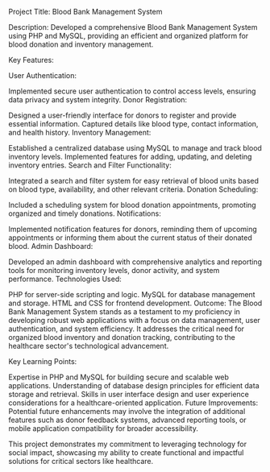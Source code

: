 Project Title: Blood Bank Management System

Description:
Developed a comprehensive Blood Bank Management System using PHP and MySQL, providing an efficient and organized platform for blood donation and inventory management.

Key Features:

User Authentication:

Implemented secure user authentication to control access levels, ensuring data privacy and system integrity.
Donor Registration:

Designed a user-friendly interface for donors to register and provide essential information.
Captured details like blood type, contact information, and health history.
Inventory Management:

Established a centralized database using MySQL to manage and track blood inventory levels.
Implemented features for adding, updating, and deleting inventory entries.
Search and Filter Functionality:

Integrated a search and filter system for easy retrieval of blood units based on blood type, availability, and other relevant criteria.
Donation Scheduling:

Included a scheduling system for blood donation appointments, promoting organized and timely donations.
Notifications:

Implemented notification features for donors, reminding them of upcoming appointments or informing them about the current status of their donated blood.
Admin Dashboard:

Developed an admin dashboard with comprehensive analytics and reporting tools for monitoring inventory levels, donor activity, and system performance.
Technologies Used:

PHP for server-side scripting and logic.
MySQL for database management and storage.
HTML and CSS for frontend development.
Outcome:
The Blood Bank Management System stands as a testament to my proficiency in developing robust web applications with a focus on data management, user authentication, and system efficiency. It addresses the critical need for organized blood inventory and donation tracking, contributing to the healthcare sector's technological advancement.

Key Learning Points:

Expertise in PHP and MySQL for building secure and scalable web applications.
Understanding of database design principles for efficient data storage and retrieval.
Skills in user interface design and user experience considerations for a healthcare-oriented application.
Future Improvements:
Potential future enhancements may involve the integration of additional features such as donor feedback systems, advanced reporting tools, or mobile application compatibility for broader accessibility.

This project demonstrates my commitment to leveraging technology for social impact, showcasing my ability to create functional and impactful solutions for critical sectors like healthcare.





